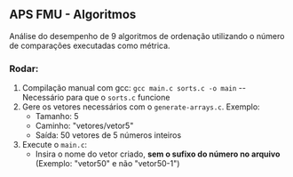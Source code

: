 ## APS FMU - Algoritmos
Análise do desempenho de 9 algoritmos de ordenação utilizando o número de comparações executadas como métrica.

### Rodar:
1. Compilação manual com gcc: `gcc main.c sorts.c -o main` -- Necessário para que o `sorts.c` funcione
2. Gere os vetores necessários com o `generate-arrays.c`. Exemplo: 
    - Tamanho: 5
    - Caminho: "vetores/vetor5"
    - Saída: 50 vetores de 5 números inteiros
3. Execute o `main.c`:
    - Insira o nome do vetor criado, **sem o sufixo do número no arquivo** (Exemplo: "vetor50" e não "vetor50-1")